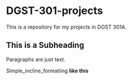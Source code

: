 # DGST-301-projects
This is a repository for my projects in DGST 301A.
## This is a Subheading


Paragraphs are just text.

Simple_incline_formatiing **like this**
